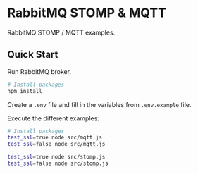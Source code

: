 # RabbitMQ STOMP & MQTT

RabbitMQ STOMP / MQTT examples.

## Quick Start

Run RabbitMQ broker.

```sh
# Install packages
npm install
```

Create a `.env` file and fill in the variables from `.env.example` file.

Execute the different examples:

```sh
# Install packages
test_ssl=true node src/mqtt.js
test_ssl=false node src/mqtt.js

test_ssl=true node src/stomp.js
test_ssl=false node src/stomp.js
```
